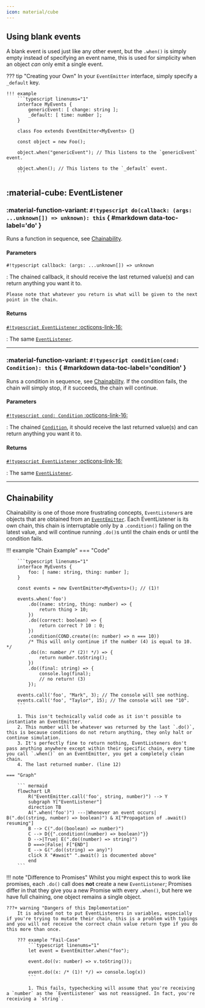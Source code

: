 ```yaml
---
icon: material/cube
---
```


## Using blank events

A blank event is used just like any other event, but the `.when()` is simply empty instead of specifying an event name, this is used for simplicity when an object *can* only emit a single event.

??? tip "Creating your Own"
    In your `EventEmitter` interface, simply specify a `_default` key.

    !!! example
        ```typescript linenums="1"
        interface MyEvents {
            genericEvent: [ change: string ];
            _default: [ time: number ];
        }

        class Foo extends EventEmitter<MyEvents> {}

        const object = new Foo();

        object.when("genericEvent"); // This listens to the `genericEvent` event.

        object.when(); // This listens to the `_default` event.
        ```

## :material-cube: EventListener

### :material-function-variant: **`#!typescript do(callback: (args: ...unknown[]) => unknown): this`** { #markdown data-toc-label='do' }

Runs a function in sequence, see [Chainability](#chainability).

#### Parameters

`#!typescript callback: (args: ...unknown[]) => unknown`

:   The chained callback, it should receive the last returned value(s) and can return anything you want it to.

    Please note that whatever you return is what will be given to the next point in the chain.

#### Returns

[`#!typescript EventListener` :octicons-link-16:](#eventlistener)

:   The same [`EventListener`](#eventlistener).

---

### :material-function-variant: **`#!typescript condition(cond: Condition): this`** { #markdown data-toc-label='condition' }

Runs a condition in sequence, see [Chainability](#chainability). If the condition fails, the chain will simply stop, if it succeeds, the chain will continue.

#### Parameters

[`#!typescript cond: Condition` :octicons-link-16:](condition.md)

:   The chained [`Condition`](condition.md), it should receive the last returned value(s) and can return anything you want it to.

#### Returns

[`#!typescript EventListener` :octicons-link-16:](#eventlistener)

:   The same [`EventListener`](#eventlistener).


--- 

## Chainability

Chainability is one of those more frustrating concepts, `EventListener`s are objects that are obtained from an [`EventEmitter`](event_emitter.md). Each EventListener is its own chain, this chain is interruptable only by a `.condition()` failing on the latest value, and will continue running `.do()`s until the chain ends or until the condition fails.


!!! example "Chain Example"
    === "Code"

        ```typescript linenums="1"
        interface MyEvents {
            foo: [ name: string, thing: number ];
        }

        const events = new EventEmitter<MyEvents>(); // (1)!

        events.when('foo')
            .do((name: string, thing: number) => {
                return thing > 10;
            })
            .do((correct: boolean) => {
                return correct ? 10 : 0;
            })
            .condition(COND.create((n: number) => n === 10))
            /* This will only continue if the number (4) is equal to 10.  */
            .do((n: number /* (2)! */) => {
                return number.toString();
            })
            .do((final: string) => {
                console.log(final);
                // no return! (3)
            });

        events.call('foo', "Mark", 3); // The console will see nothing.
        events.call('foo', "Taylor", 15); // The console will see "10".
        ```

        1. This isn't technically valid code as it isn't possible to instantiate an EventEmitter.
        2. This number will be whatever was returned by the last `.do()`, this is because conditions do not return anything, they only halt or continue simulation.
        3. It's perfectly fine to return nothing, EventListeners don't pass anything anywhere except within their specific chain, every time you call `.when()` on an EventEmitter, you get a completely clean chain.
        4. The last returned number. (line 12)

    === "Graph"

        ``` mermaid
        flowchart LR
            R("EventEmitter.call('foo', string, number)") --> Y
            subgraph Y["EventListener"]
            direction TB
            A(".when('foo')") ---|Whenever an event occurs| B(".do((string, number) => boolean)") & X["Propagation of .await() resuming"]
            B --> C(".do((boolean) => number)")
            C --> D{{".condition((number) => boolean)"}}
            D -->|True| E(".do((number) => string)")
            D ===>|False| F["END"]
            E --> G(".do((string) => any)")
            click X "#await" ".await() is documented above"
            end
        ```
!!! note "Difference to Promises"
    Whilst you might expect this to work like promises, each `.do()` call does **not** create a new `EventListener`; Promises differ in that they give you a new Promise with every `.when()`, but here we have full chaining, one object remains a single object.

    ???+ warning "Dangers of this Implementation"
        It is advised not to put EventListeners in variables, especially if you're trying to mutate their chain, this is a problem with typings and you will not receive the correct chain value return type if you do this more than once.

        ??? example "Fail-Case"
            ```typescript linenums="1"
            let event = EventEmitter.when("foo");

            event.do((v: number) => v.toString());

            event.do((x: /* (1)! */) => console.log(x))
            ```

            1. This fails, typechecking will assume that you're receiving a `number` as the `EventListener` was not reassigned. In fact, you're receiving a `string`.
